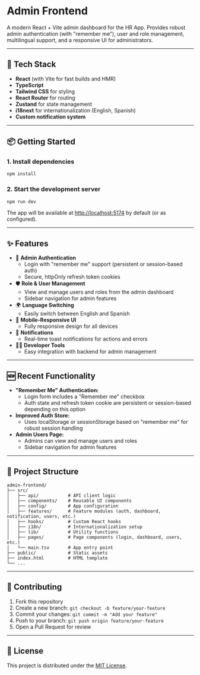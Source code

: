 # Admin Frontend

A modern React + Vite admin dashboard for the HR App. Provides robust admin authentication (with "remember me"), user and role management, multilingual support, and a responsive UI for administrators.

---

## 🚀 Tech Stack

- **React** (with Vite for fast builds and HMR)
- **TypeScript**
- **Tailwind CSS** for styling
- **React Router** for routing
- **Zustand** for state management
- **i18next** for internationalization (English, Spanish)
- **Custom notification system**

---

## 📦 Getting Started

### 1. Install dependencies

```bash
npm install
```

### 2. Start the development server

```bash
npm run dev
```

The app will be available at [http://localhost:5174](http://localhost:5174) by default (or as configured).

---

## ✨ Features

- 🔐 **Admin Authentication**
  - Login with "remember me" support (persistent or session-based auth)
  - Secure, httpOnly refresh token cookies
- 🛡️ **Role & User Management**
  - View and manage users and roles from the admin dashboard
  - Sidebar navigation for admin features
- 🌍 **Language Switching**
  - Easily switch between English and Spanish
- 📱 **Mobile-Responsive UI**
  - Fully responsive design for all devices
- 🔔 **Notifications**
  - Real-time toast notifications for actions and errors
- 🧑‍💻 **Developer Tools**
  - Easy integration with backend for admin management

---

## 🆕 Recent Functionality

- **"Remember Me" Authentication:**
  - Login form includes a "Remember me" checkbox
  - Auth state and refresh token cookie are persistent or session-based depending on this option
- **Improved Auth Store:**
  - Uses localStorage or sessionStorage based on "remember me" for robust session handling
- **Admin Users Page:**
  - Admins can view and manage users and roles
  - Sidebar navigation for admin features

---

## 📄 Project Structure

```
admin-frontend/
├── src/
│   ├── api/           # API client logic
│   ├── components/    # Reusable UI components
│   ├── config/        # App configuration
│   ├── features/      # Feature modules (auth, dashboard, notification, users, etc.)
│   ├── hooks/         # Custom React hooks
│   ├── i18n/          # Internationalization setup
│   ├── lib/           # Utility functions
│   ├── pages/         # Page components (login, dashboard, users, etc.)
│   └── main.tsx       # App entry point
├── public/            # Static assets
├── index.html         # HTML template
└── ...
```

---

## 🤝 Contributing

1. Fork this repository
2. Create a new branch: `git checkout -b feature/your-feature`
3. Commit your changes: `git commit -m "Add your feature"`
4. Push to your branch: `git push origin feature/your-feature`
5. Open a Pull Request for review

---

## 📄 License

This project is distributed under the [MIT License](../LICENSE).
